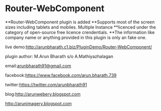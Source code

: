 # Router-WebComponent
**Router-WebComponent plugin is added **Supports most of the screen sizes including tablets and mobiles. Multiple Instance **licenced under the category of open-source free licence crendentials. **The information like company name or anything provided in this plugin is only an fake one.
 
live demo:http://arunbharath.c1.biz/PluginDemo/Router-WebComponent/

plugin author: M.Arun Bharath s/o A.Mathiyazhalagan

email:arunbharath91@gmail.com

facebook:https://www.facebook.com/arun.bharath.739

twitter:https://twitter.com/arunbharath91

blog:http://arunwebery.blogspot.com

http://arunimagery.blogspot.com


